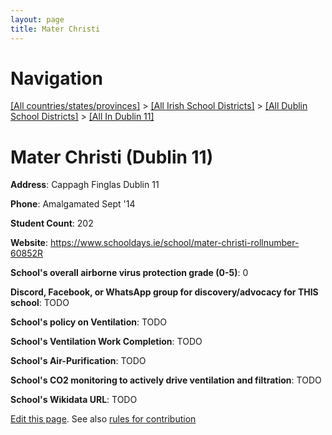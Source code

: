 ```yaml
---
layout: page
title: Mater Christi
---
```

# Navigation

[[All countries/states/provinces]](../../../..) > [[All Irish School Districts]](../../..) > [[All Dublin School Districts]](../..) > [[All In Dublin 11]](..)

# Mater Christi (Dublin 11)

**Address**: Cappagh Finglas Dublin 11

**Phone**: Amalgamated Sept '14

**Student Count**: 202

**Website**: <https://www.schooldays.ie/school/mater-christi-rollnumber-60852R>

**School's overall airborne virus protection grade (0-5)**: 0

**Discord, Facebook, or WhatsApp group for discovery/advocacy for THIS school**: TODO

**School's policy on Ventilation**: TODO

**School's Ventilation Work Completion**: TODO

**School's Air-Purification**: TODO

**School's CO2 monitoring to actively drive ventilation and filtration**: TODO

**School's Wikidata URL**: TODO


[Edit this page](https://github.com/ventilate-schools/Ireland/edit/main/./Dublin_11/Mater_Christi.md). See also [rules for contribution](../../../contribution-rules/)